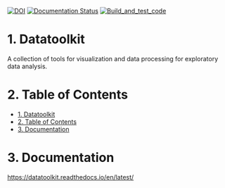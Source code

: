 [![DOI](https://zenodo.org/badge/DOI/10.5281/zenodo.5563180.svg)](https://doi.org/10.5281/zenodo.5563180)
[![Documentation Status](https://readthedocs.org/projects/datatoolkit/badge/?version=latest)](https://datatoolkit.readthedocs.io/?badge=latest)
[![Build_and_test_code](https://github.com/hsteinshiromoto/datatoolkit/actions/workflows/ci.yml/badge.svg)](https://github.com/hsteinshiromoto/datatoolkit/actions/workflows/ci.yml)

# 1. Datatoolkit

A collection of tools for visualization and data processing for exploratory data analysis.

# 2. Table of Contents

- [1. Datatoolkit](#1-datatoolkit)
- [2. Table of Contents](#2-table-of-contents)
- [3. Documentation](#3-documentation)

# 3. Documentation

https://datatoolkit.readthedocs.io/en/latest/